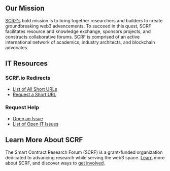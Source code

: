 ## Our Mission

[SCRF's](https://www.smartcontractresearch.org/) bold mission is to bring together researchers and builders to create groundbreaking web3 advancements. To succeed in this quest, SCRF facilitates resource and knowledge exchange, sponsors projects, and constructs collaborative forums. SCRF is comprised of an active international network of academics, industry architects, and blockchain advocates.

## IT Resources

### SCRF.io Redirects
- [List of All Short URLs](https://github.com/orgs/smartcontractresearchforum/projects/34/views/8)
- [Request a Short URL](https://scrf.io/short-url)

### Request Help
- [Open an Issue](https://github.com/smartcontractresearchforum/IT/issues/new/choose)
- [List of Open IT Issues](https://github.com/orgs/smartcontractresearchforum/projects/34/views/6)

## Learn More About SCRF

The Smart Contract Research Forum (SCRF) is a grant-funded organization dedicated to advancing research while serving the web3 space. [Learn](https://github.com/smartcontractresearchforum/docs) more about SCRF, and discover ways to [get involved](https://github.com/smartcontractresearchforum/docs/blob/main/en/content_connecting_with_scrf.md).